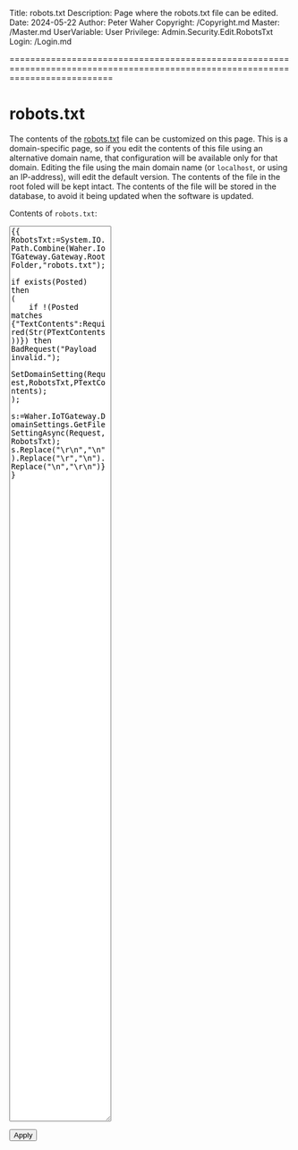 Title: robots.txt
Description: Page where the robots.txt file can be edited.
Date: 2024-05-22
Author: Peter Waher
Copyright: /Copyright.md
Master: /Master.md
UserVariable: User
Privilege: Admin.Security.Edit.RobotsTxt
Login: /Login.md

================================================================================================================================

robots.txt
=============

The contents of the [robots.txt](http://www.robotstxt.org) file can be customized on this page. This is a domain-specific page, so
if you edit the contents of this file using an alternative domain name, that configuration will be available only for that domain.
Editing the file using the main domain name (or `localhost`, or using an IP-address), will edit the default version. The contents
of the file in the root foled will be kept intact. The contents of the file will be stored in the database, to avoid it being
updated when the software is updated.

<form action="EditRobots.md" method="post">

Contents of `robots.txt`:  
<textarea name="TextContents" style="min-height:40vh">{{
RobotsTxt:=System.IO.Path.Combine(Waher.IoTGateway.Gateway.RootFolder,"robots.txt");

if exists(Posted) then 
(
    if !(Posted matches {"TextContents":Required(Str(PTextContents))}) then BadRequest("Payload invalid.");
    SetDomainSetting(Request,RobotsTxt,PTextContents);
);

s:=Waher.IoTGateway.DomainSettings.GetFileSettingAsync(Request,RobotsTxt);
s.Replace("\r\n","\n").Replace("\r","\n").Replace("\n","\r\n")}}</textarea>

<button type="submit" class="posButton">Apply</button>
</form>
